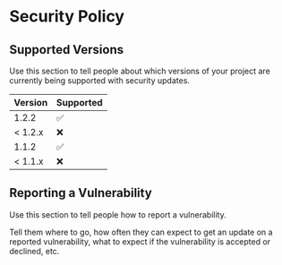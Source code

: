 # Security Policy

## Supported Versions

Use this section to tell people about which versions of your project are
currently being supported with security updates.

| Version | Supported          |
| ------- | ------------------ |
|   1.2.2   | :white_check_mark: |
| < 1.2.x   | :x:                |
|   1.1.2   | :white_check_mark: |
| < 1.1.x   | :x:                |

## Reporting a Vulnerability

Use this section to tell people how to report a vulnerability.

Tell them where to go, how often they can expect to get an update on a
reported vulnerability, what to expect if the vulnerability is accepted or
declined, etc.
